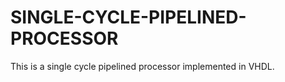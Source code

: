 # SINGLE-CYCLE-PIPELINED-PROCESSOR

This is a single cycle pipelined processor implemented in VHDL. 
